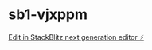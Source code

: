 # sb1-vjxppm

[Edit in StackBlitz next generation editor ⚡️](https://stackblitz.com/~/github.com/jhoff66/sb1-vjxppm)